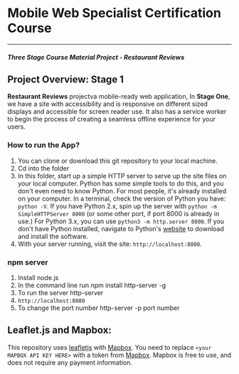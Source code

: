 # Mobile Web Specialist Certification Course
---
#### _Three Stage Course Material Project - Restaurant Reviews_

## Project Overview: Stage 1

**Restaurant Reviews** projectva mobile-ready web application, In **Stage One**, we have a site with accessibility and is responsive on different sized displays and accessible for screen reader use. It also has a service worker to begin the process of creating a seamless offline experience for your users.


### How to run the App?

1. You can clone or download this git repository to your local machine.
2. Cd into the folder
3. In this folder, start up a simple HTTP server to serve up the site files on your local computer. Python has some simple tools to do this, and you don't even need to know Python. For most people, it's already installed on your computer. 
In a terminal, check the version of Python you have: `python -V`. If you have Python 2.x, spin up the server with `python -m SimpleHTTPServer 8000` (or some other port, if port 8000 is already in use.) For Python 3.x, you can use `python3 -m http.server 8000`. If you don't have Python installed, navigate to Python's [website](https://www.python.org/) to download and install the software.
4. With your server running, visit the site: `http://localhost:8000`.


### npm server
1. Install node.js
2. In the command line run npm install http-server -g
3. To run the server http-server
4. `http://localhost:8080`
5. To change the port number http-server -p port number


## Leaflet.js and Mapbox:

This repository uses [leafletjs](https://leafletjs.com/) with [Mapbox](https://www.mapbox.com/). You need to replace `<your MAPBOX API KEY HERE>` with a token from [Mapbox](https://www.mapbox.com/). Mapbox is free to use, and does not require any payment information.